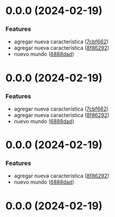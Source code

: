 # 0.0.0 (2024-02-19)


### Features

* agregar nueva característica ([7cbf662](https://github.com/gonzalogaete/release_notes_2/commit/7cbf66263d0394df1fad0da1b48bc06265308a4f))
* agregar nueva característica ([8f86292](https://github.com/gonzalogaete/release_notes_2/commit/8f86292cfece10f271d11db9e692377319d8af85))
* nuevo mundo ([6888dad](https://github.com/gonzalogaete/release_notes_2/commit/6888dad5735f738ce63c8750d926679fd045e886))



# 0.0.0 (2024-02-19)


### Features

* agregar nueva característica ([7cbf662](https://github.com/gonzalogaete/release_notes_2/commit/7cbf66263d0394df1fad0da1b48bc06265308a4f))
* agregar nueva característica ([8f86292](https://github.com/gonzalogaete/release_notes_2/commit/8f86292cfece10f271d11db9e692377319d8af85))
* nuevo mundo ([6888dad](https://github.com/gonzalogaete/release_notes_2/commit/6888dad5735f738ce63c8750d926679fd045e886))



# 0.0.0 (2024-02-19)


### Features

* agregar nueva característica ([8f86292](https://github.com/gonzalogaete/release_notes_2/commit/8f86292cfece10f271d11db9e692377319d8af85))
* nuevo mundo ([6888dad](https://github.com/gonzalogaete/release_notes_2/commit/6888dad5735f738ce63c8750d926679fd045e886))



# 0.0.0 (2024-02-19)



